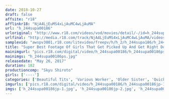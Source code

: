 ```yaml
---
date: 2018-10-27
draft: false
affsite: "r18"
afflinkr18: "NjA4LjEuMS4xLjAuMC4wLjAuMA"
url: "h_244supa00186"
urloriginal: "http://www.r18.com/videos/vod/movies/detail/-/id=h_244supa00186"
urlfinal: "http://media.r18.com/track/NjA4LjEuMS4xLjAuMC4wLjAuMA/videos/vod/movies/detail/-/id=h_244supa00186"
samplevid: "awspv3001.r18.com/litevideo/freepv/h/h_2/h_244supa186/h_244supa186_dmb_w.mp4"
title: "Super Best Footage Of Girls That Get Picked Up And Get Right Down To Fucking. Includes Special Compilation Footage."
mainimgurl: "pics.r18.com/digital/video/h_244supa00186/h_244supa00186ps.jpg"
mainimgs: "h_244supa00186ps.jpg"
releasedate: "May 26, 2017"
duration: 182
productioncomp: "Skyu Shiroto"
girls: ['----']
categories: ['Beautiful Tits', 'Various Worker', 'Older Sister', 'Quickie', 'Picking Up Girls', 'Amateur', 'Hi-Def']
imgurls: ['pics.r18.com/digital/video/h_244supa00186/h_244supa00186jp-1.jpg', 'pics.r18.com/digital/video/h_244supa00186/h_244supa00186jp-2.jpg', 'pics.r18.com/digital/video/h_244supa00186/h_244supa00186jp-3.jpg', 'pics.r18.com/digital/video/h_244supa00186/h_244supa00186jp-4.jpg', 'pics.r18.com/digital/video/h_244supa00186/h_244supa00186jp-5.jpg', 'pics.r18.com/digital/video/h_244supa00186/h_244supa00186jp-6.jpg', 'pics.r18.com/digital/video/h_244supa00186/h_244supa00186jp-7.jpg', 'pics.r18.com/digital/video/h_244supa00186/h_244supa00186jp-8.jpg', 'pics.r18.com/digital/video/h_244supa00186/h_244supa00186jp-9.jpg', 'pics.r18.com/digital/video/h_244supa00186/h_244supa00186jp-10.jpg', 'pics.r18.com/digital/video/h_244supa00186/h_244supa00186jp-11.jpg', 'pics.r18.com/digital/video/h_244supa00186/h_244supa00186jp-12.jpg', 'pics.r18.com/digital/video/h_244supa00186/h_244supa00186jp-13.jpg', 'pics.r18.com/digital/video/h_244supa00186/h_244supa00186jp-14.jpg', 'pics.r18.com/digital/video/h_244supa00186/h_244supa00186jp-15.jpg', 'pics.r18.com/digital/video/h_244supa00186/h_244supa00186jp-16.jpg', 'pics.r18.com/digital/video/h_244supa00186/h_244supa00186jp-17.jpg', 'pics.r18.com/digital/video/h_244supa00186/h_244supa00186jp-18.jpg', 'pics.r18.com/digital/video/h_244supa00186/h_244supa00186jp-19.jpg', 'pics.r18.com/digital/video/h_244supa00186/h_244supa00186jp-20.jpg']
imgs: ['h_244supa00186jp-1.jpg', 'h_244supa00186jp-2.jpg', 'h_244supa00186jp-3.jpg', 'h_244supa00186jp-4.jpg', 'h_244supa00186jp-5.jpg', 'h_244supa00186jp-6.jpg', 'h_244supa00186jp-7.jpg', 'h_244supa00186jp-8.jpg', 'h_244supa00186jp-9.jpg', 'h_244supa00186jp-10.jpg', 'h_244supa00186jp-11.jpg', 'h_244supa00186jp-12.jpg', 'h_244supa00186jp-13.jpg', 'h_244supa00186jp-14.jpg', 'h_244supa00186jp-15.jpg', 'h_244supa00186jp-16.jpg', 'h_244supa00186jp-17.jpg', 'h_244supa00186jp-18.jpg', 'h_244supa00186jp-19.jpg', 'h_244supa00186jp-20.jpg']
---
```

